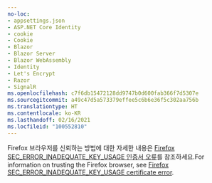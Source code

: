 ```yaml
---
no-loc:
- appsettings.json
- ASP.NET Core Identity
- cookie
- Cookie
- Blazor
- Blazor Server
- Blazor WebAssembly
- Identity
- Let's Encrypt
- Razor
- SignalR
ms.openlocfilehash: c7f6db15472128dd9747b0d600fab366f7d5307e
ms.sourcegitcommit: a49c47d5a573379effee5c6b6e36f5c302aa756b
ms.translationtype: HT
ms.contentlocale: ko-KR
ms.lasthandoff: 02/16/2021
ms.locfileid: "100552810"
---
```

<span data-ttu-id="66bf7-101">Firefox 브라우저를 신뢰하는 방법에 대한 자세한 내용은 [Firefox SEC_ERROR_INADEQUATE_KEY_USAGE 인증서 오류](xref:security/enforcing-ssl#trust-ff)를 참조하세요.</span><span class="sxs-lookup"><span data-stu-id="66bf7-101">For information on trusting the Firefox browser, see [Firefox SEC_ERROR_INADEQUATE_KEY_USAGE certificate error](xref:security/enforcing-ssl#trust-ff).</span></span>